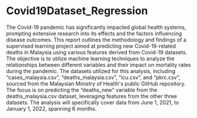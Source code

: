 # Covid19Dataset_Regression
The Covid-19 pandemic has significantly impacted global health systems, prompting extensive research into its effects and the factors influencing disease outcomes. This report outlines the methodology and findings of a supervised learning project aimed at predicting new Covid-19-related deaths in Malaysia using various features derived from Covid-19 datasets. The objective is to utilize machine learning techniques to analyze the relationships between different variables and their impact on mortality rates during the pandemic. The datasets utilized for this analysis, including “cases_malaysia.csv”, “deaths_malaysia.csv”, “icu.csv”, and “pkrc.csv”, sourced from the Malaysian Ministry of Health's public GitHub repository. The focus is on predicting the “deaths_new” variable from the deaths_malaysia.csv dataset, leveraging features from the other three datasets. 
The analysis will specifically cover data from June 1, 2021, to January 1, 2022, spanning 6 months.
